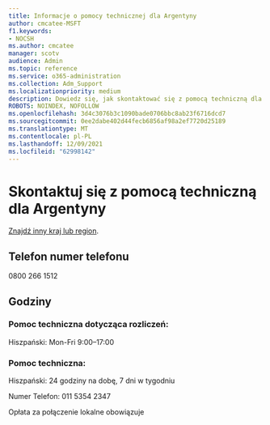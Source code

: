 ```yaml
---
title: Informacje o pomocy technicznej dla Argentyny
author: cmcatee-MSFT
f1.keywords:
- NOCSH
ms.author: cmcatee
manager: scotv
audience: Admin
ms.topic: reference
ms.service: o365-administration
ms.collection: Adm_Support
ms.localizationpriority: medium
description: Dowiedz się, jak skontaktować się z pomocą techniczną dla swojego kraju lub regionu.
ROBOTS: NOINDEX, NOFOLLOW
ms.openlocfilehash: 3d4c3076b3c1090bade0706bbc8ab23f6716dcd7
ms.sourcegitcommit: 0ee2dabe402d44fecb6856af98a2ef7720d25189
ms.translationtype: MT
ms.contentlocale: pl-PL
ms.lasthandoff: 12/09/2021
ms.locfileid: "62998142"
---
```

# <a name="contact-support-for-argentina"></a>Skontaktuj się z pomocą techniczną dla Argentyny

[Znajdź inny kraj lub region](../get-help-support.md).

## <a name="phone-number"></a>Telefon numer telefonu
0800 266 1512

## <a name="hours"></a>Godziny
### <a name="billing-support"></a>Pomoc techniczna dotycząca rozliczeń:

Hiszpański: Mon-Fri 9:00–17:00

### <a name="technical-support"></a>Pomoc techniczna:

Hiszpański: 24 godziny na dobę, 7 dni w tygodniu

Numer Telefon: 011 5354 2347

Opłata za połączenie lokalne obowiązuje

